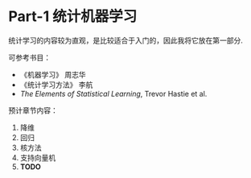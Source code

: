 # Part-1 统计机器学习
统计学习的内容较为直观，是比较适合于入门的，因此我将它放在第一部分.

可参考书目：
- 《机器学习》 周志华
- 《统计学习方法》 李航
- *The Elements of Statistical Learning*, Trevor Hastie et al.

预计章节内容：
1. 降维
2. 回归
3. 核方法
4. 支持向量机
5. **TODO**
